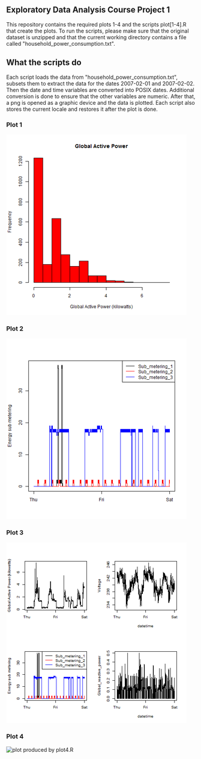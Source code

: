 ## Exploratory Data Analysis Course Project 1

This repository contains the required plots 1-4 and the scripts plot[1-4].R that create the plots.
To run the scripts, please make sure that the original dataset is unzipped and that the current working directory contains a file called "household_power_consumption.txt".

## What the scripts do

Each script loads the data from "household_power_consumption.txt", subsets them to extract the data for the dates 2007-02-01 and 2007-02-02.
Then the date and time variables are converted into POSIX dates. Additional conversion is done to ensure that the other variables are numeric.
After that, a png is opened as a graphic device and the data is plotted. Each script also stores the current locale and restores it after the plot is done.


### Plot 1


![plot produced by plot1.R](plot1.png) 


### Plot 2

![plot produced by plot2.R](plot3.png) 


### Plot 3

![plot produced by plot3.R](plot4.png) 


### Plot 4

![plot produced by plot4.R](plot5.png) 

